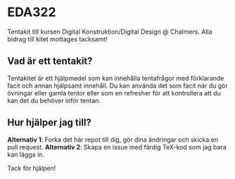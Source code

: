 # EDA322

Tentakit till kursen Digital Konstruktion/Digital Design @ Chalmers. Alla bidrag till kitet mottages tacksamt!

## Vad är ett tentakit?

Tentakitet är ett hjälpmedel som kan innehålla tentafrågor med förklarande facit och annan hjälpsamt innehåll.
Du kan använda det som facit när du gör övningar eller gamla tentor eller som en refresher för att kontrollera att du 
kan det du behöver inför tentan.

## Hur hjälper jag till?

**Alternativ 1**: Forka det här repot till dig, gör dina ändringar och skicka en pull request.
**Alternativ 2**: Skapa en issue med färdig TeX-kod som jag bara kan lägga in.

Tack för hjälpen!
